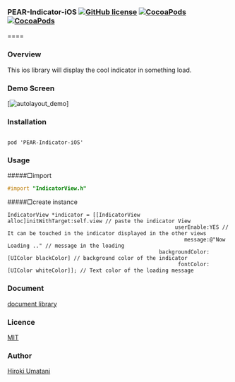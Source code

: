 ### PEAR-Indicator-iOS [![GitHub license](https://img.shields.io/badge/LICENSE-MIT%20LICENSE-blue.svg)](https://github.com/HirokiUmatani/PEAR-Indicator-iOS/LICENSE) [![CocoaPods](https://img.shields.io/badge/platform-ios-lightgrey.svg)](https://cocoapods.org/pods/PEAR-Indicator-iOS) [![CocoaPods](https://img.shields.io/cocoapods/v/PEAR-Indicator-iOS.svg)](https://cocoapods.org/pods/PEAR-Indicator-iOS)  

====
### Overview
This ios library will display the cool indicator in something load.

### Demo Screen
[![autolayout_demo](http://pear.chat/image/indicator-demo-o.gif)]

### Installation
<code>
pod 'PEAR-Indicator-iOS'
</code>

### Usage

#####□import  
``` Objective-C
#import "IndicatorView.h"
```

#####□create instance  

``` Objective−C
IndicatorView *indicator = [[IndicatorView alloc]initWithTarget:self.view // paste the indicator View
                                                     userEnable:YES // It can be touched in the indicator displayed in the other views
                                                        message:@"Now Loading .." // message in the loading
                                                backgroundColor:[UIColor blackColor] // background color of the indicator
                                                      fontColor:[UIColor whiteColor]]; // Text color of the loading message
```

### Document
[document library](http://cocoadocs.org/docsets/PEAR-Indicator-iOS)

### Licence
[MIT](https://github.com/HirokiUmatani/PEAR-Indicator-iOS/blob/master/LICENSE)

### Author
[Hiroki Umatani](https://github.com/HirokiUmatani)

